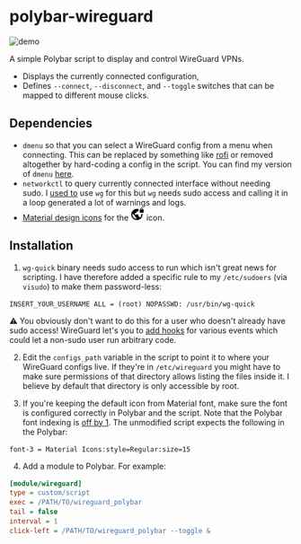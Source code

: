 # polybar-wireguard

![demo](./demo.gif)

A simple Polybar script to display and control WireGuard VPNs.

* Displays the currently connected configuration,
* Defines `--connect`, `--disconnect`, and `--toggle` switches that can be mapped to different mouse clicks.

## Dependencies

* `dmenu` so that you can select a WireGuard config from a menu when connecting. This can be replaced by something like [rofi](https://github.com/davatorium/rofi) or removed altogether by hard-coding a config in the script. You can find my version of `dmenu` [here](https://github.com/mil-ad/dmenu).
* `networkctl` to query currently connected interface without needing sudo. I [used to](https://github.com/mil-ad/polybar-wireguard/blob/838ec1c59f9b9686bece53f9d6e470ff51e35d06/polybar-wireguard#L10) use `wg` for this but `wg` needs sudo access and calling it in a loop generated a lot of warnings and logs.
* [Material design icons](https://github.com/google/material-design-icons/releases) for the ![image](./vpn_lock_icon.png) icon.

## Installation

1. `wg-quick` binary needs sudo access to run which isn't great news for scripting. I have therefore added a specific rule to my `/etc/sudoers` (via `visudo`) to make them password-less:

```
INSERT_YOUR_USERNAME ALL = (root) NOPASSWD: /usr/bin/wg-quick
```

⚠️ You obviously don't want to do this for a user who doesn't already have sudo access! WireGuard let's you to [add hooks](https://github.com/pirate/wireguard-docs#postup) for various events which could let a non-sudo user run arbitrary code.

2. Edit the `configs_path` variable in the script to point it to where your WireGuard configs live. If they're in `/etc/wireguard` you might have to make sure permissions of that directory allows listing the files inside it. I believe by default that directory is only accessible by root.

3. If you're keeping the default icon from Material font, make sure the font is configured correctly in Polybar and the script. Note that the Polybar font indexing is [off by 1](https://github.com/polybar/polybar/wiki/Fonts#fonts). The unmodified script expects the following in the Polybar:

```
font-3 = Material Icons:style=Regular:size=15
```

4. Add a module to Polybar. For example:


```ini
[module/wireguard]
type = custom/script
exec = /PATH/TO/wireguard_polybar
tail = false
interval = 1
click-left = /PATH/TO/wireguard_polybar --toggle &
```
